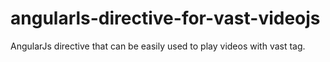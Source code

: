 angularls-directive-for-vast-videojs
====================================

AngularJs directive that can be easily used to play videos with vast tag.
